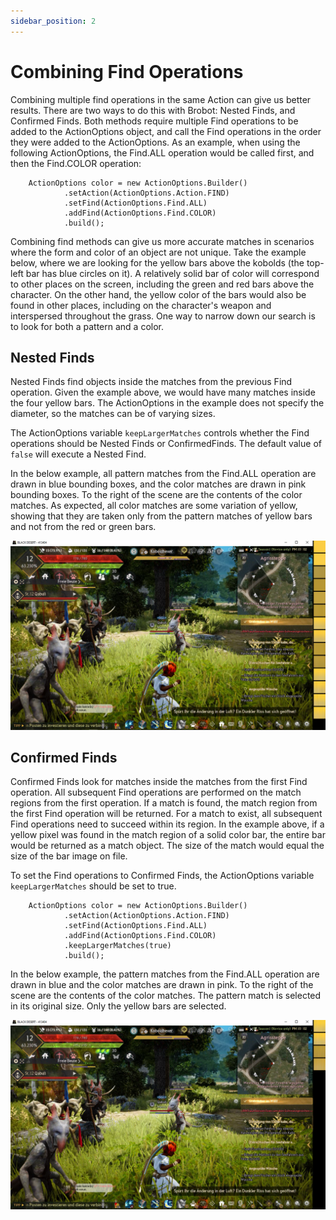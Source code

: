 ```yaml
---
sidebar_position: 2
---
```


# Combining Find Operations

Combining multiple find operations in the same Action can give us better results.
There are two ways to do this with Brobot: Nested Finds, and Confirmed Finds. Both
methods require multiple Find operations to be added to the ActionOptions object,
and call the Find operations in the order they were added to the ActionOptions. As an
example, when using the following ActionOptions, the Find.ALL operation would be called
first, and then the Find.COLOR operation:

        ActionOptions color = new ActionOptions.Builder()
                .setAction(ActionOptions.Action.FIND)
                .setFind(ActionOptions.Find.ALL)
                .addFind(ActionOptions.Find.COLOR)
                .build();

Combining find methods can give us more accurate matches in scenarios where the 
form and color of an object are not unique. Take the example below, where we are looking
for the yellow bars above the kobolds (the top-left bar has blue circles on it). 
A relatively solid bar of color will correspond to other places on the screen, including 
the green and red bars above the character. On the other hand, the yellow color of 
the bars would also be found in other places, including on the character's weapon and
interspersed throughout the grass. One way to narrow down our search is to look for 
both a pattern and a color.  

## Nested Finds

Nested Finds find objects inside the matches from the previous Find operation. Given 
the example above, we would have many matches inside the four yellow bars. The 
ActionOptions in the example does not specify the diameter, so the matches can be of 
varying sizes.

The ActionOptions variable `keepLargerMatches` controls whether the Find operations
should be Nested Finds or ConfirmedFinds. The default value of `false` will execute a 
Nested Find.  

In the below example, all pattern matches from the Find.ALL operation are drawn in 
blue bounding boxes, and the color matches are drawn in pink bounding boxes. To the 
right of the scene are the contents of the color matches. As expected, all color matches 
are some variation of yellow, showing that they are taken only from the pattern matches of
yellow bars and not from the red or green bars.  

![nestedFind](/img/color/nestedFind.png)  

## Confirmed Finds

Confirmed Finds look for matches inside the matches from the first Find operation. 
All subsequent Find operations are performed on the match regions from the first operation.
If a match is found, the match region from the first Find operation will be returned. 
For a match to exist, all subsequent Find operations need to succeed within its region. 
In the example above, if a yellow pixel was found in the match region of a solid color bar,
the entire bar would be returned as a match object. The size of the match would equal
the size of the bar image on file.  

To set the Find operations to Confirmed Finds, the ActionOptions variable 
`keepLargerMatches` should be set to true.  

        ActionOptions color = new ActionOptions.Builder()
                .setAction(ActionOptions.Action.FIND)
                .setFind(ActionOptions.Find.ALL)
                .addFind(ActionOptions.Find.COLOR)
                .keepLargerMatches(true)
                .build();

In the below example, the pattern matches from the Find.ALL operation are drawn in
blue and the color matches are drawn in pink. To the right of the scene are the contents of the 
color matches. The pattern match is selected in its original size. Only the yellow bars are selected.  

![confirmedFind](/img/color/confirmedFind.png)  